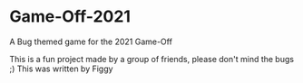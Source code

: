 # Game-Off-2021
A Bug themed game for the 2021 Game-Off

This is a fun project made by a group of friends, please don't mind the bugs ;)
This was written by Figgy
